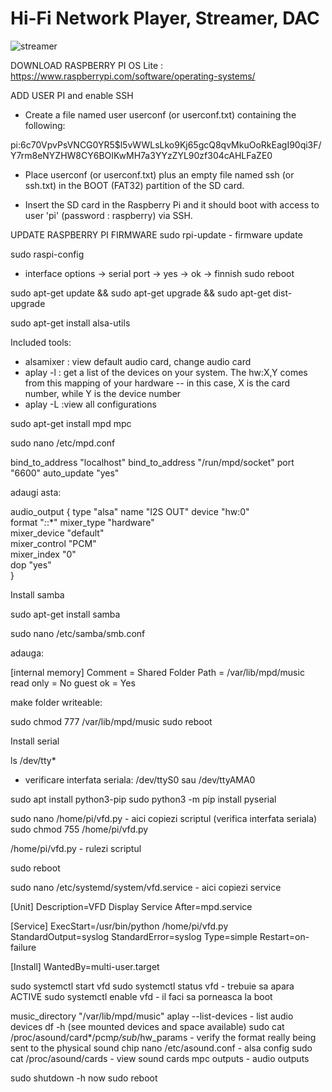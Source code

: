 # Hi-Fi Network Player, Streamer, DAC
![streamer](https://user-images.githubusercontent.com/129951888/230065097-53be0dc1-9035-4558-9b43-036ec7f7ae7a.png)

DOWNLOAD RASPBERRY PI OS Lite : https://www.raspberrypi.com/software/operating-systems/

ADD USER PI and enable SSH

- Create a file named user userconf (or userconf.txt) containing the following:

pi:$6$c70VpvPsVNCG0YR5$l5vWWLsLko9Kj65gcQ8qvMkuOoRkEagI90qi3F/Y7rm8eNYZHW8CY6BOIKwMH7a3YYzZYL90zf304cAHLFaZE0

- Place userconf (or userconf.txt) plus an empty file named ssh (or ssh.txt) in the BOOT (FAT32) partition of the SD card.

- Insert the SD card in the Raspberry Pi and it should boot with access to user 'pi' (password : raspberry) via SSH.

UPDATE RASPBERRY PI FIRMWARE
sudo rpi-update - firmware update

sudo raspi-config
- interface options -> serial port -> yes -> ok -> finnish
sudo reboot

sudo apt-get update && sudo apt-get upgrade && sudo apt-get dist-upgrade

sudo apt-get install alsa-utils

Included tools:

 - alsamixer : view default audio card, change audio card
 - aplay -l : get a list of the devices on your system. 
The hw:X,Y comes from this mapping of your hardware -- in this case, X is the card number, while Y is the device number
 - aplay -L :view all configurations


sudo apt-get install mpd mpc

sudo nano /etc/mpd.conf


bind_to_address                 "localhost"
bind_to_address         "/run/mpd/socket"
port                            "6600"
auto_update     "yes"



adaugi asta:

audio_output {
        type            "alsa"
        name            "I2S OUT"
        device          "hw:0"  
        format          "*:*:*"
        mixer_type      "hardware"      
        mixer_device    "default"       
        mixer_control   "PCM"           
        mixer_index     "0"  
        dop             "yes"           
}

Install samba

sudo apt-get install samba

sudo nano /etc/samba/smb.conf

adauga:

[internal memory]
Comment = Shared Folder
Path = /var/lib/mpd/music
read only = No
guest ok = Yes

make folder writeable:

sudo chmod 777 /var/lib/mpd/music
sudo reboot

Install serial

ls /dev/tty*
- verificare interfata seriala: /dev/ttyS0 sau /dev/ttyAMA0

sudo apt install python3-pip
sudo python3 -m pip install pyserial


sudo nano /home/pi/vfd.py - aici copiezi scriptul (verifica interfata seriala)
sudo chmod 755 /home/pi/vfd.py

/home/pi/vfd.py - rulezi scriptul

sudo reboot

sudo nano /etc/systemd/system/vfd.service - aici copiezi service

[Unit]
Description=VFD Display Service
After=mpd.service

[Service]
ExecStart=/usr/bin/python /home/pi/vfd.py
StandardOutput=syslog
StandardError=syslog
Type=simple
Restart=on-failure

[Install]
WantedBy=multi-user.target


sudo systemctl start vfd
sudo systemctl status vfd - trebuie sa apara ACTIVE
sudo systemctl enable vfd - il faci sa porneasca la boot


music_directory         "/var/lib/mpd/music"
aplay --list-devices - list audio devices
df -h (see mounted devices and space available)
sudo cat /proc/asound/card*/pcm*p/sub*/hw_params - verify the format really being sent to the physical sound chip
nano  /etc/asound.conf - alsa config
sudo cat /proc/asound/cards - view sound cards
mpc outputs - audio outputs


sudo shutdown -h now
sudo reboot
